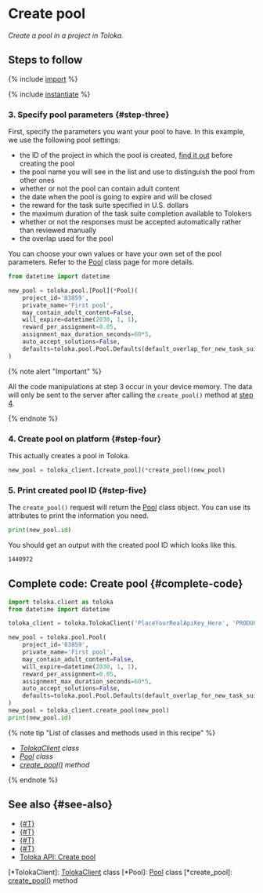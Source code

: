 # Create pool

_Create a pool in a project in Toloka._

## Steps to follow

{% include [import](../_includes/recipes/import.md) %}

{% include [instantiate](../_includes/recipes/instantiate.md) %}

### 3. Specify pool parameters {#step-three}

First, specify the parameters you want your pool to have. In this example, we use the following pool settings:

- the ID of the project in which the pool is created, [find it out](get-projects.md) before creating the pool
- the pool name you will see in the list and use to distinguish the pool from other ones
- whether or not the pool can contain adult content
- the date when the pool is going to expire and will be closed
- the reward for the task suite specified in U.S. dollars
- the maximum duration of the task suite completion available to Tolokers
- whether or not the responses must be accepted automatically rather than reviewed manually
- the overlap used for the pool

You can choose your own values or have your own set of the pool parameters. Refer to the [Pool](../reference/toloka.client.pool.Pool.md) class page for more details.

```python
from datetime import datetime

new_pool = toloka.pool.[Pool](*Pool)(
    project_id='83859',
    private_name='First pool',
    may_contain_adult_content=False,
    will_expire=datetime(2030, 1, 1),
    reward_per_assignment=0.05,
    assignment_max_duration_seconds=60*5,
    auto_accept_solutions=False,
    defaults=toloka.pool.Pool.Defaults(default_overlap_for_new_task_suites=1)
)
```

{% note alert "Important" %}

All the code manipulations at step 3 occur in your device memory. The data will only be sent to the server after calling the `create_pool()` method at [step 4](#step-four).

{% endnote %}

### 4. Create pool on platform {#step-four}

This actually creates a pool in Toloka.

```python
new_pool = toloka_client.[create_pool](*create_pool)(new_pool)
```

### 5. Print created pool ID {#step-five}

The `create_pool()` request will return the [Pool](../reference/toloka.client.pool.Pool.md) class object. You can use its attributes to print the information you need.

```python
print(new_pool.id)
```

You should get an output with the created pool ID which looks like this.

```bash
1440972
```

## Complete code: Create pool {#complete-code}

```python
import toloka.client as toloka
from datetime import datetime

toloka_client = toloka.TolokaClient('PlaceYourRealApiKey_Here', 'PRODUCTION')

new_pool = toloka.pool.Pool(
    project_id='83859',
    private_name='First pool',
    may_contain_adult_content=False,
    will_expire=datetime(2030, 1, 1),
    reward_per_assignment=0.05,
    assignment_max_duration_seconds=60*5,
    auto_accept_solutions=False,
    defaults=toloka.pool.Pool.Defaults(default_overlap_for_new_task_suites=1)
)
new_pool = toloka_client.create_pool(new_pool)
print(new_pool.id)
```

{% note tip "List of classes and methods used in this recipe" %}

- _[TolokaClient](../reference/toloka.client.TolokaClient.md) class_
- _[Pool](../reference/toloka.client.pool.Pool.md) class_
- _[create_pool()](../reference/toloka.client.TolokaClient.create_pool.md) method_

{% endnote %}

## See also {#see-also}

- [{#T}](../../guide/concepts/overview.md)
- [{#T}](learn-basics.md)
- [{#T}](use-cases.md)
- [{#T}](get-projects.md)
- [Toloka API: Create pool](https://toloka.ai/docs/api/api-reference/#post-/pools)

[*TolokaClient]: [TolokaClient](../reference/toloka.client.TolokaClient.md) class
[*Pool]: [Pool](../reference/toloka.client.pool.Pool.md) class
[*create_pool]: [create_pool()](../reference/toloka.client.TolokaClient.create_pool.md) method
